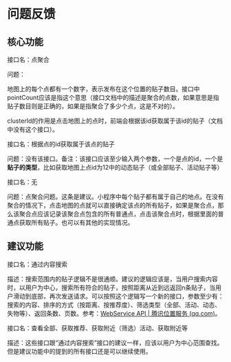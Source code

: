 # 问题反馈

## 核心功能

接口名：点聚合

问题：

地图上的每个点都有一个数字，表示发布在这个位置的贴子数目。接口中pointCount应该是指这个意思（接口文档中的描述是聚合的点数，如果意思是指贴子数目则是正确的，如果是指聚合了多少个点，这是不对的）。

clusterId的作用是点击地图上的点时，前端会根据该id获取属于该id的贴子（文档中没有这个接口）。



接口名：根据点的id获取属于该点的贴子

问题：没有该接口。备注：该接口应该至少输入两个参数，一个是点的id，一个是**贴子的类型**，比如获取地图上点id为12中的动态贴子（或全部贴子、活动贴子等）



接口名：无

问题：点聚合问题。这条是建议。小程序中每个贴子都有属于自己的地点。在没有聚合的情况下，点击地图的点就可以直接确定该点的所有贴子，如果是聚合点，那么该聚合点应该记录该聚合点包含的所有普通点，点击该聚合点时，根据里面的普通点获取所有贴子。也可以有其他的实现情况。



## 建议功能

接口名：通过内容搜索

描述：搜索范围内的贴子逻辑不是很通顺。建议的逻辑应该是，当用户搜索内容时，以用户为中心，搜索所有符合的贴子，按照距离从近到远返回n条贴子，当用户滑动到底部，再次发送请求。可以按照这个逻辑写一个新的接口，参数至少有：搜索的内容、排序的方式（按距离、按推荐度）、筛选类型（全部、活动、动态、失物等）、返回条数、页数。参考：[WebService API | 腾讯位置服务 (qq.com)](https://lbs.qq.com/service/webService/webServiceGuide/webServiceSearch)。



接口名：查看全部、获取推荐、获取附近（筛选）活动、获取附近等

描述：这些接口跟“通过内容搜索”接口的建议一样，应该以用户为中心范围查找。但是建议功能中的提到的所有接口还是可以继续使用。